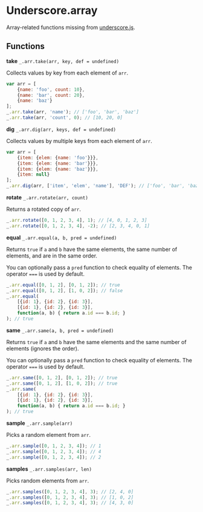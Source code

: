 # Underscore.array

Array-related functions missing from [underscore.js](http://underscorejs.org/).

## Functions

**take** `_.arr.take(arr, key, def = undefined)`

Collects values by key from each element of `arr`.

```javascript
var arr = [
	{name: 'foo', count: 10},
	{name: 'bar', count: 20},
	{name: 'baz'}
];
_.arr.take(arr, 'name'); // ['foo', 'bar', 'baz']
_.arr.take(arr, 'count', 0); // [10, 20, 0]
```

**dig** `_.arr.dig(arr, keys, def = undefined)`

Collects values by multiple keys from each element of `arr`.

```javascript
var arr = [
	{item: {elem: {name: 'foo'}}},
	{item: {elem: {name: 'bar'}}},
	{item: {elem: {name: 'baz'}}},
	{item: null}
];
_.arr.dig(arr, ['item', 'elem', 'name'], 'DEF'); // ['foo', 'bar', 'baz', 'DEF']
```

**rotate** `_.arr.rotate(arr, count)`

Returns a rotated copy of `arr`.

```javascript
_.arr.rotate([0, 1, 2, 3, 4], 1); // [4, 0, 1, 2, 3]
_.arr.rotate([0, 1, 2, 3, 4], -2); // [2, 3, 4, 0, 1]
```

**equal** `_.arr.equal(a, b, pred = undefined)`

Returns `true` if `a` and `b` have the same elements, the same number of elements, and are in the same order.

You can optionally pass a `pred` function to check equality of elements. The operator `===` is used by default.

```javascript
_.arr.equal([0, 1, 2], [0, 1, 2]); // true
_.arr.equal([0, 1, 2], [1, 0, 2]); // false
_.arr.equal(
	[{id: 1}, {id: 2}, {id: 3}],
	[{id: 1}, {id: 2}, {id: 3}],
	function(a, b) { return a.id === b.id; }
); // true
```

**same** `_.arr.same(a, b, pred = undefined)`

Returns `true` if `a` and `b` have the same elements and the same number of elements (ignores the order).

You can optionally pass a `pred` function to check equality of elements. The operator `===` is used by default.

```javascript
_.arr.same([0, 1, 2], [0, 1, 2]); // true
_.arr.same([0, 1, 2], [1, 0, 2]); // true
_.arr.same(
	[{id: 1}, {id: 2}, {id: 3}],
	[{id: 1}, {id: 2}, {id: 3}],
	function(a, b) { return a.id === b.id; }
); // true
```

**sample** `_.arr.sample(arr)`

Picks a random element from `arr`.

```javascript
_.arr.sample([0, 1, 2, 3, 4]); // 1
_.arr.sample([0, 1, 2, 3, 4]); // 4
_.arr.sample([0, 1, 2, 3, 4]); // 2
```

**samples** `_.arr.samples(arr, len)`

Picks random elements from `arr`.

```javascript
_.arr.samples([0, 1, 2, 3, 4], 3); // [2, 4, 0]
_.arr.samples([0, 1, 2, 3, 4], 3); // [1, 0, 2]
_.arr.samples([0, 1, 2, 3, 4], 3); // [4, 3, 0]
```
